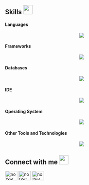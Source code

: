 ## Skills <img src="https://media.giphy.com/media/iY8CRBdQXODJSCERIr/giphy.gif" width="30px">&nbsp; 

<h4> Languages </h4>
<span> 
  <p align="center">
    <a href="https://skillicons.dev">
      <img src="https://skillicons.dev/icons?i=html,css,js,ts,php,python,java" />
    </a>
  </p>
</span>

<h4> Frameworks </h4>
<span>
  <p align="center">
    <a href="https://skillicons.dev">
      <img src="https://skillicons.dev/icons?i=tailwind,react,nextjs,express" />
    </a>
  </p>
</span>

<h4> Databases </h4>
<span>
  <p align="center">
    <a href="https://skillicons.dev">
      <img src="https://skillicons.dev/icons?i=postgres,sequelize,mysql,mongodb,prisma" />
    </a>
  </p>
</span>

<h4> IDE </h4>
<span>
  <p align="center">
    <a href="https://skillicons.dev">
      <img src="https://skillicons.dev/icons?i=vscode" />
    </a>
  </p>
</span>

<h4> Operating System </h4>
<span>
  <p align="center">
    <a href="https://skillicons.dev">
      <img src="https://skillicons.dev/icons?i=apple,windows,ubuntu" />
    </a>
  </p>
</span>

<h4> Other Tools and Technologies </h4>
<span>
    <p align="center">
    <a href="https://skillicons.dev">
      <img src="https://skillicons.dev/icons?i=git,postman,npm,pnpm,scss" />
    </a>
  </p>
</span>
    

## Connect with me <img src="https://media.giphy.com/media/iY8CRBdQXODJSCERIr/giphy.gif" width="30px">
<a href="#" target="blank"><img align="center" src="https://raw.githubusercontent.com/rahuldkjain/github-profile-readme-generator/master/src/images/icons/Social/facebook.svg" alt="notYet" height="30" width="40" /></a>
<a href="#" target="blank"><img align="center" src="https://raw.githubusercontent.com/rahuldkjain/github-profile-readme-generator/master/src/images/icons/Social/instagram.svg" alt="notYet" height="30" width="40" /></a>
<a href="#" target="blank"><img align="center" src="https://raw.githubusercontent.com/rahuldkjain/github-profile-readme-generator/master/src/images/icons/Social/github.svg" alt="notYet" height="30" width="40" /></a>
    
<br>
